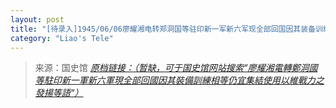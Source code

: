 ```yaml
---
layout: post
title: "[待录入]1945/06/06廖耀湘电转郑洞国等驻印新一军新六军现全部回国因其装备训练相等仍宜集结使用以维战力之发扬等语"
category: "Liao's Tele"
---
```



> 来源：国史馆 [*原档链接：（暂缺，可于国史馆网站搜索“廖耀湘電轉鄭洞國等駐印新一軍新六軍現全部回國因其裝備訓練相等仍宜集結使用以維戰力之發揚等語“）*]()
